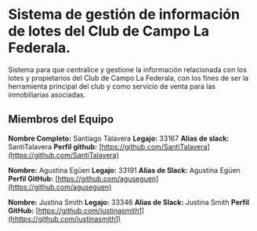# Sistema de gestión de información de lotes del Club de Campo La Federala.
Sistema para que centralice y gestione la información  relacionada con los lotes y propietarios del Club de Campo La Federala, con los  fines  de  ser  la  herramienta principal  del  club  y  como  servicio  de  venta  para  las  inmobiliarias asociadas.

## Miembros del Equipo

**Nombre Completo:** Santiago Talavera
**Legajo:** 33167
**Alias de slack:** SantiTalavera
**Perfil github:** [https://github.com/SantiTalavera](https://github.com/SantiTalavera)

**Nombre:** Agustina Egüen 
**Legajo:** 33191
**Alias de Slack:** Agustina Egüen
**Perfil GitHub:** [https://github.com/aguseguen](https://github.com/aguseguen)

**Nombre:** Justina Smith 
**Legajo:** 33346
**Alias de Slack:** Justina Smith
**Perfil GitHub:** [https://github.com/justinasmith1](hhttps://github.com/justinasmith1)

